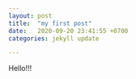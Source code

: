 ```yaml
---
layout: post
title:  "my first post"
date:   2020-09-20 23:41:55 +0700
categories: jekyll update

---
```

Hello!!!